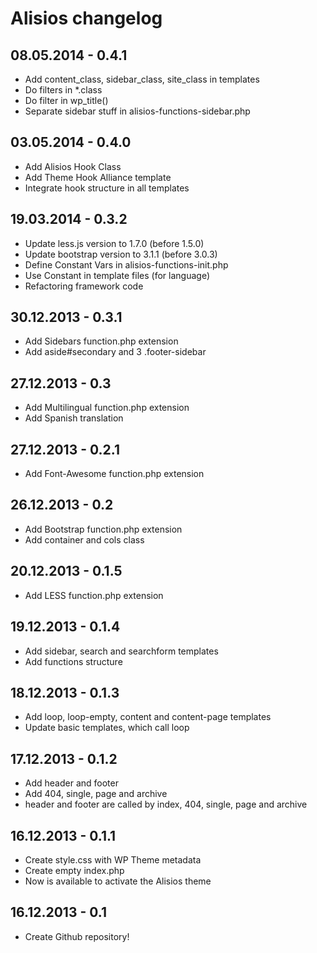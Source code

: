 # Alisios changelog

## 08.05.2014 - 0.4.1
* Add content_class, sidebar_class, site_class in templates
* Do filters in *.class
* Do filter in wp_title()
* Separate sidebar stuff in alisios-functions-sidebar.php

## 03.05.2014 - 0.4.0
* Add Alisios Hook Class
* Add Theme Hook Alliance template
* Integrate hook structure in all templates

## 19.03.2014 - 0.3.2
* Update less.js version to 1.7.0 (before 1.5.0)
* Update bootstrap version to 3.1.1 (before 3.0.3)
* Define Constant Vars in alisios-functions-init.php
* Use Constant in template files (for language)
* Refactoring framework code

## 30.12.2013 - 0.3.1
* Add Sidebars function.php extension
* Add aside#secondary and 3 .footer-sidebar

## 27.12.2013 - 0.3
* Add Multilingual function.php extension
* Add Spanish translation

## 27.12.2013 - 0.2.1
* Add Font-Awesome function.php extension

## 26.12.2013 - 0.2
* Add Bootstrap function.php extension
* Add container and cols class

## 20.12.2013 - 0.1.5
* Add LESS function.php extension

## 19.12.2013 - 0.1.4
* Add sidebar, search and searchform templates
* Add functions structure

## 18.12.2013 - 0.1.3
* Add loop, loop-empty, content and content-page templates
* Update basic templates, which call loop

## 17.12.2013 - 0.1.2
* Add header and footer
* Add 404, single, page and archive
* header and footer are called by index, 404, single, page and archive

## 16.12.2013 - 0.1.1
* Create style.css with WP Theme metadata
* Create empty index.php
* Now is available to activate the Alisios theme

## 16.12.2013 - 0.1
* Create Github repository!